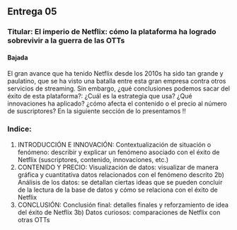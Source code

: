 ## Entrega 05
### Titular: El imperio de Netflix: cómo la plataforma ha logrado sobrevivir a la guerra de las OTTs
#### Bajada
El gran avance que ha tenido Netflix desde los 2010s ha sido tan grande y paulatino, que se ha visto una batalla entre esta gran empresa contra otros servicios de streaming. Sin embargo, ¿qué conclusiones podemos sacar del éxito de esta plataforma?: ¿Cuál es la estrategia que usa? ¿Qué innovaciones ha aplicado? ¿cómo afecta el contenido o el precio al número de suscriptores? En la siguiente sección de lo presentamos !! 

### Indice: 
1)	INTRODUCCIÓN E INNOVACIÓN: Contextualización de situación o fenómeno: describir y explicar un fenómeno asociado con el éxito de Netflix (suscriptores, contenido, innovaciones, etc.) 
2)	CONTENIDO Y PRECIO: Visualización de datos: visualizar de manera gráfica y cuantitativa datos relacionados con el fenómeno descrito 
 2b)	Análisis de los datos: se detallan ciertas ideas que se pueden concluir de la lectura de la base de datos y cómo se relaciona con el éxito de Netflix 
4)	CONCLUSIÓN: Conclusión final: detalles finales y reforzamiento de idea del éxito de Netflix 
 3b)	Datos curiosos: comparaciones de Netflix con otras OTTs



